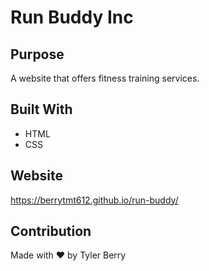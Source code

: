 # Run Buddy Inc

## Purpose
A website that offers fitness training services.

## Built With
* HTML
* CSS

## Website
https://berrytmt612.github.io/run-buddy/

## Contribution
Made with ❤️ by Tyler Berry
